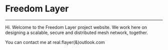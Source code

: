 # Freedom Layer
---------------
Hi. Welcome to the Freedom Layer project website.
We work here on designing a scalable, secure and distributed mesh network, together.

You can contact me at real.flayer(&)outlook.com
